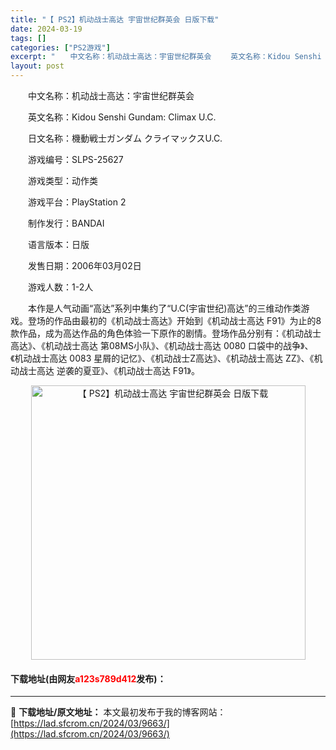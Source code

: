 ```yaml
---
title: "【 PS2】机动战士高达 宇宙世纪群英会 日版下载"
date: 2024-03-19
tags: []
categories: ["PS2游戏"]
excerpt: "　　中文名称：机动战士高达：宇宙世纪群英会 　　英文名称：Kidou Senshi Gundam: Climax U.C. 　　日文名称：機動戦士ガンダム クライマックスU.C. 　　游戏编号：SLPS-25627 　　游戏类型：动作类 　　游戏平台：PlayStation 2 　　制作发行：BAN&hellip;"
layout: post
---
```


 <p>　　中文名称：机动战士高达：宇宙世纪群英会</p> <p>　　英文名称：Kidou Senshi Gundam: Climax U.C.</p> <p>　　日文名称：機動戦士ガンダム クライマックスU.C.</p> <p>　　游戏编号：SLPS-25627</p> <p>　　游戏类型：动作类</p> <p>　　游戏平台：PlayStation 2</p> <p>　　制作发行：BANDAI</p> <p>　　语言版本：日版</p> <p>　　发售日期：2006年03月02日</p> <p>　　游戏人数：1-2人</p> <p>　　本作是人气动画&ldquo;高达&rdquo;系列中集约了&ldquo;U.C(宇宙世纪)高达&rdquo;的三维动作类游戏。登场的作品由最初的《机动战士高达》开始到《机动战士高达 F91》为止的8款作品，成为高达作品的角色体验一下原作的剧情。登场作品分别有：《机动战士高达》、《机动战士高达 第08MS小队》、《机动战士高达 0080 口袋中的战争》、《机动战士高达 0083 星屑的记忆》、《机动战士Z高达》、《机动战士高达 ZZ》、《机动战士高达 逆袭的夏亚》、《机动战士高达 F91》。</p> <p align="center"><img align="" border="0" src="https://lad.sfcrom.cn/wp-content/uploads/2024/03/20240319_65f998a3a9934.jpg" width="439" alt="【 PS2】机动战士高达 宇宙世纪群英会 日版下载" /></p> <p><h4>下载地址(由网友<font color="red">a123s789d412</font>发布)：</h4></p> 

---
📖 **下载地址/原文地址：** 本文最初发布于我的博客网站：[https://lad.sfcrom.cn/2024/03/9663/](https://lad.sfcrom.cn/2024/03/9663/)
